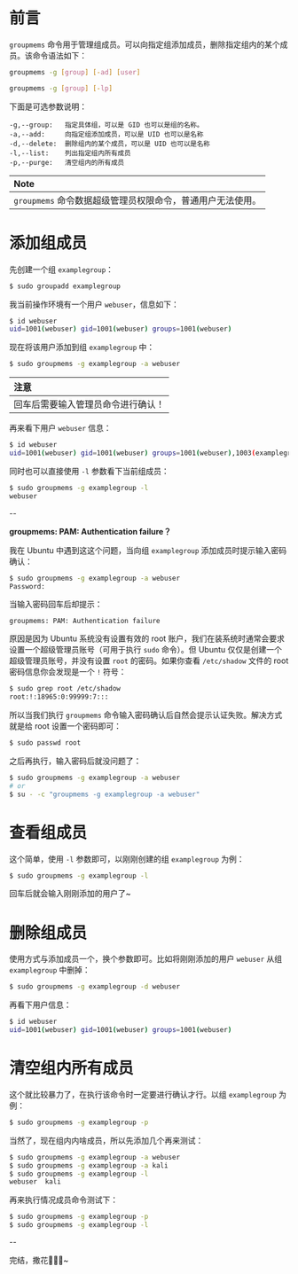 # 前言

`groupmems` 命令用于管理组成员。可以向指定组添加成员，删除指定组内的某个成员。该命令语法如下：

```bash
groupmems -g [group] [-ad] [user]

groupmems -g [group] [-lp]
```

下面是可选参数说明：

```
-g,--group:   指定具体组，可以是 GID 也可以是组的名称。
-a,--add:     向指定组添加成员，可以是 UID 也可以是名称
-d,--delete:  删除组内的某个成员，可以是 UID 也可以是名称
-l,--list:    列出指定组内所有成员
-p,--purge:   清空组内的所有成员
```

|**Note**|
|:-------|
|`groupmems` 命令数据超级管理员权限命令，普通用户无法使用。|

# 添加组成员

先创建一个组 `examplegroup`：

```bash
$ sudo groupadd examplegroup
```

我当前操作环境有一个用户 `webuser`，信息如下：

```bash
$ id webuser
uid=1001(webuser) gid=1001(webuser) groups=1001(webuser)
```

现在将该用户添加到组 `examplegroup` 中：

```bash
$ sudo groupmems -g examplegroup -a webuser
```

|**注意**|
|:------|
|回车后需要输入管理员命令进行确认！|

再来看下用户 `webuser` 信息：

```bash
$ id webuser
uid=1001(webuser) gid=1001(webuser) groups=1001(webuser),1003(examplegroup)
```

同时也可以直接使用 `-l` 参数看下当前组成员：

```bash
$ sudo groupmems -g examplegroup -l
webuser
```

--

**groupmems: PAM: Authentication failure？**

我在 Ubuntu 中遇到这这个问题，当向组 `examplegroup` 添加成员时提示输入密码确认：

```bash
$ sudo groupmems -g examplegroup -a webuser
Password:
```

当输入密码回车后却提示：

```
groupmems: PAM: Authentication failure
```

原因是因为 Ubuntu 系统没有设置有效的 root 账户，我们在装系统时通常会要求设置一个超级管理员账号（可用于执行 `sudo` 命令）。但 Ubuntu 仅仅是创建一个超级管理员账号，并没有设置 `root` 的密码。如果你查看 `/etc/shadow` 文件的 root 密码信息你会发现是一个 `!` 符号：

```bash
$ sudo grep root /etc/shadow
root:!:18965:0:99999:7:::
```

所以当我们执行 `groupmems` 命令输入密码确认后自然会提示认证失败。解决方式就是给 root 设置一个密码即可：

```bash
$ sudo passwd root
```

之后再执行，输入密码后就没问题了：

```bash
$ sudo groupmems -g examplegroup -a webuser
# or
$ su - -c "groupmems -g examplegroup -a webuser"
```

# 查看组成员

这个简单，使用 `-l` 参数即可，以刚刚创建的组 `examplegroup` 为例：

```bash
$ sudo groupmems -g examplegroup -l
```

回车后就会输入刚刚添加的用户了~

# 删除组成员

使用方式与添加成员一个，换个参数即可。比如将刚刚添加的用户 `webuser` 从组 `examplegroup` 中删掉：

```bash
$ sudo groupmems -g examplegroup -d webuser
```

再看下用户信息：

```bash
$ id webuser
uid=1001(webuser) gid=1001(webuser) groups=1001(webuser)
```

# 清空组内所有成员

这个就比较暴力了，在执行该命令时一定要进行确认才行。以组 `examplegroup` 为例：

```bash
$ sudo groupmems -g examplegroup -p
```

当然了，现在组内内啥成员，所以先添加几个再来测试：

```bash
$ sudo groupmems -g examplegroup -a webuser
$ sudo groupmems -g examplegroup -a kali
$ sudo groupmems -g examplegroup -l
webuser  kali
```

再来执行情况成员命令测试下：

```bash
$ sudo groupmems -g examplegroup -p
$ sudo groupmems -g examplegroup -l
```

--

完结，撒花🎉🎉🎉~